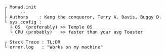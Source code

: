 <pre>
┌ Monad.init
│     --
├ Authors    : Kang the conqueror, Terry A. Davis, Buggy D. Clown 
└ sys.config :
  ├ OS  (preferably) >> Temple OS 
  └ CPU (probably)   >> faster than your avg Toaster

┌ Stack Trace : TL;DR
└ error.log   : "Works on my machine"
</pre>
